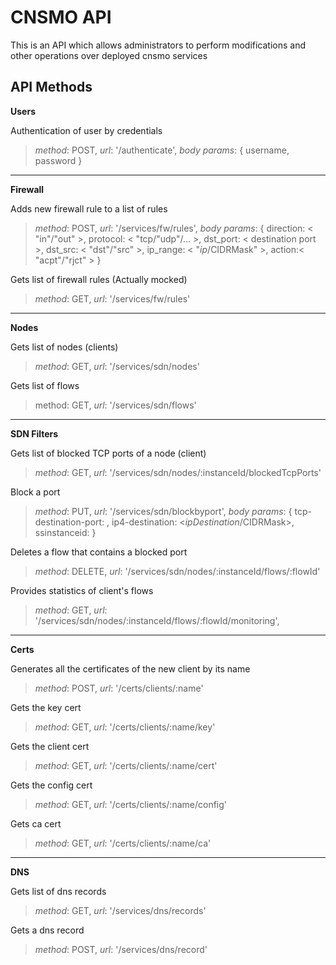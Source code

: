 # CNSMO API
This is an API which allows administrators to perform modifications and other operations over deployed cnsmo services

## API Methods

**Users**

Authentication of user by credentials

>*method*: POST, *url*: '/authenticate', *body params*: { username, password }


----------


**Firewall**

Adds new firewall rule to a list of rules

>*method*: POST, *url*: '/services/fw/rules', *body params*: { direction: < "in"/"out" >, protocol: < "tcp/"udp"/... >, dst_port: < destination port >, dst_src: < "dst"/"src" >, ip_range: < "$ip/$CIDRMask" >, action:< "acpt"/"rjct" > }


Gets list of firewall rules (Actually mocked)

>*method*: GET, *url*: '/services/fw/rules'


----------


**Nodes**

Gets list of nodes (clients)

>*method*: GET,
*url*: '/services/sdn/nodes'

Gets list of flows 

>method: GET,
*url*: '/services/sdn/flows'


----------


**SDN Filters**

Gets list of blocked TCP ports of a node (client)

>*method*: GET,
*url*: '/services/sdn/nodes/:instanceId/blockedTcpPorts'

Block a port 

>*method*: PUT,
*url*: '/services/sdn/blockbyport',
*body params*: { tcp-destination-port: <destinationPort>, ip4-destination: <$ipDestination/$CIDRMask>,  ssinstanceid: <instanceId> }

Deletes a flow that contains a blocked port

>*method*: DELETE,
*url*: '/services/sdn/nodes/:instanceId/flows/:flowId'

Provides statistics of client's flows

>*method*: GET,
*url*: '/services/sdn/nodes/:instanceId/flows/:flowId/monitoring',

----------


**Certs**

Generates all the certificates of the new client by its name

>*method*: POST,
*url*: '/certs/clients/:name'

Gets the key cert

>*method*: GET,
*url*: '/certs/clients/:name/key'

Gets the client cert

>*method*: GET,
*url*: '/certs/clients/:name/cert'

Gets the config cert

>*method*: GET,
*url*: '/certs/clients/:name/config'

Gets ca cert

>*method*: GET,
*url*: '/certs/clients/:name/ca'


----------


**DNS**

Gets list of dns records

>*method*: GET,
*url*: '/services/dns/records'

Gets a dns record

>*method*: POST,
*url*: '/services/dns/record'
